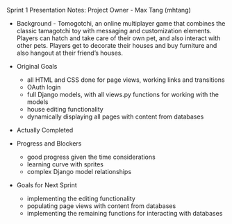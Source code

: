 Sprint 1 Presentation Notes: Project Owner - Max Tang (mhtang)

 - Background - Tomogotchi, an online multiplayer game that combines the classic tamagotchi toy with messaging and customization elements. Players can hatch and take care of their own pet, and also interact with other pets. Players get to decorate their houses and buy furniture and also hangout at their friend’s houses.



 - Original Goals
    - all HTML and CSS done for page views, working links and transitions
    - OAuth login
    - full Django models, with all views.py functions for working with the models
    - house editing functionality
    - dynamically displaying all pages with content from databases

 - Actually Completed




 - Progress and Blockers
    - good progress given the time considerations
    - learning curve with sprites
    - complex Django model relationships



 - Goals for Next Sprint
    - implementing the editing functionality
    - populating page views with content from databases
    - implementing the remaining functions for interacting with databases 


